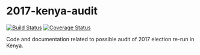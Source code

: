 # 2017-kenya-audit
[![Build Status](https://travis-ci.org/zperumal/2017-kenya-audit.svg?branch=master)](https://travis-ci.org/zperumal/2017-kenya-audit)
[![Coverage Status](https://coveralls.io/repos/github/zperumal/2017-kenya-audit.svg?branch=master)](https://coveralls.io/repos/github/zperumal/2017-kenya-audit?branch=master)


Code and documentation related to possible audit of 2017 election re-run in Kenya.
